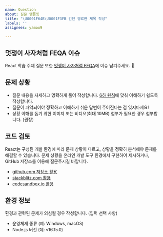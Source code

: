 ```yaml
---
name: Question
about: 질문 템플릿
title: "\U0001F64B\U0001F3FB 간단 명료한 제목 작성"
labels: ''
assignees: yamoo9

---
```


## 멋쟁이 사자처럼 FEQA 이슈

React 학습 주제 질문 또한 [멋쟁이 사자처럼 FEQA](https://github.com/yamoo9/likelion-FEQA/issues)에 이슈 남겨주세요. 🤔

## 문제 상황

- 질문 내용을 자세하고 명확하게 풀어 작성합니다. [6하 원칙](https://namu.wiki/w/%EC%9C%A1%ED%95%98%EC%9B%90%EC%B9%99)에 맞춰 이해하기 쉽도록 작성합니다. 
- 질문이 파악되어야 정확하고 이해하기 쉬운 답변이 주어진다는 점 잊지마세요!
- 상황 이해를 돕기 위한 이미지 또는 비디오(최대 10MB) 첨부가 필요한 경우 첨부합니다. (권장)

## 코드 검토

React는 구성된 개발 환경에 따라 문제 상황이 다르고, 상황을 정확히 분석해야 문제를 해결할 수 있습니다.
문제 상황을 온라인 개발 도구 환경에서 구현하여 제시하거나, GitHub 저장소를 이용해 질문주시길 바랍니다.

- [github.com 저장소 활용](https://github.com)
- [stackblitz.com 활용](https://stackblitz.com/)
- [codesandbox.io 활용](https://codesandbox.io/)

## 환경 정보

환경과 관련된 문제가 의심될 경우 작성합니다. (입력 선택 사항)

- 운영체제 종류 (예: Windows, macOS)
- Node.js 버전 (예: v16.15.0)
